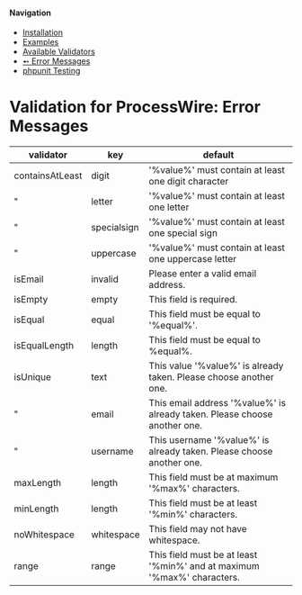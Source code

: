 #### Navigation
- [Installation](installation.md)
- [Examples](examples.md)
- [Available Validators](validators.md)
- [➻ Error Messages](messages.md)
- [phpunit Testing](phpunit.md)


# Validation for ProcessWire: Error Messages

| validator       | key         | default                                                                   |
| ---             | ---         | ---                                                                       |
| containsAtLeast | digit       | '%value%' must contain at least one digit character                       |
| "               | letter      | '%value%' must contain at least one letter                                |
| "               | specialsign | '%value%' must contain at least one special sign                          |
| "               | uppercase   | '%value%' must contain at least one uppercase letter                      |
| isEmail         | invalid     | Please enter a valid email address.                                       |
| isEmpty         | empty       | This field is required.                                                   |
| isEqual         | equal       | This field must be equal to '%equal%'.                                    |
| isEqualLength   | length      | This field must be equal to %equal%.                                      |
| isUnique        | text        | This value '%value%' is already taken. Please choose another one.         |
| "               | email       | This email address '%value%' is already taken. Please choose another one. |
| "               | username    | This username '%value%' is already taken. Please choose another one.      |
| maxLength       | length      | This field must be at maximum '%max%' characters.                         |
| minLength       | length      | This field must be at least '%min%' characters.                           |
| noWhitespace    | whitespace  | This field may not have whitespace.                                       |
| range           | range       | This field must be at least '%min%' and at maximum '%max%' characters.    |
